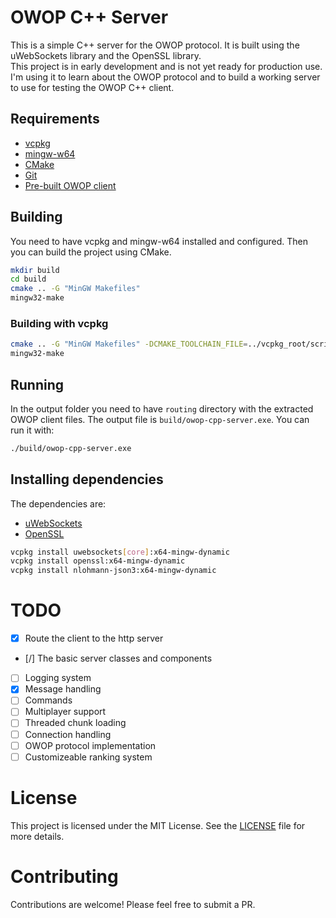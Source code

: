 # OWOP C++ Server

This is a simple C++ server for the OWOP protocol. It is built using the uWebSockets library and the OpenSSL library.  
This project is in early development and is not yet ready for production use.  
I'm using it to learn about the OWOP protocol and to build a working server to use for testing the OWOP C++ client.

## Requirements
- [vcpkg](https://vcpkg.io/en/getting-started.html)
- [mingw-w64](https://www.mingw-w64.org/)
- [CMake](https://cmake.org/)
- [Git](https://git-scm.com/)
- [Pre-built OWOP client](https://github.com/OurSources/owop-client)

## Building

You need to have vcpkg and mingw-w64 installed and configured. Then you can build the project using CMake.

```sh
mkdir build
cd build
cmake .. -G "MinGW Makefiles"
mingw32-make
```

### Building with vcpkg

```sh
cmake .. -G "MinGW Makefiles" -DCMAKE_TOOLCHAIN_FILE=../vcpkg_root/scripts/buildsystems/vcpkg.cmake
mingw32-make
```

## Running
In the output folder you need to have `routing` directory with the extracted OWOP client files.
The output file is `build/owop-cpp-server.exe`. You can run it with:

```sh
./build/owop-cpp-server.exe
```

## Installing dependencies
The dependencies are:
- [uWebSockets](https://github.com/uNetworking/uWebSockets)
- [OpenSSL](https://github.com/openssl/openssl)

```sh
vcpkg install uwebsockets[core]:x64-mingw-dynamic
vcpkg install openssl:x64-mingw-dynamic
vcpkg install nlohmann-json3:x64-mingw-dynamic
```

# TODO
- [x] Route the client to the http server
- [/] The basic server classes and components
- [ ] Logging system
- [x] Message handling
- [ ] Commands
- [ ] Multiplayer support
- [ ] Threaded chunk loading
- [ ] Connection handling
- [ ] OWOP protocol implementation
- [ ] Customizeable ranking system

# License

This project is licensed under the MIT License. See the [LICENSE](LICENSE.md) file for more details.

# Contributing

Contributions are welcome! Please feel free to submit a PR.